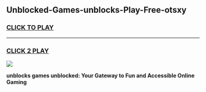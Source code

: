 
## Unblocked-Games-unblocks-Play-Free-otsxy
<h3>
<a href="https://premium76.site?title=unblocks&ref=18A1">CLICK TO PLAY</a></h3>
<hr>

<h3>
<a href="https://premium76.site?title=unblocks&ref=18A1">CLICK 2 PLAY</a>
  
</h3>

<a href="https://premium76.site?title=unblocks&ref=18A1"><img src="https://clearcache.store/games.png"></a>


**unblocks games unblocked: Your Gateway to Fun and Accessible Online Gaming**
